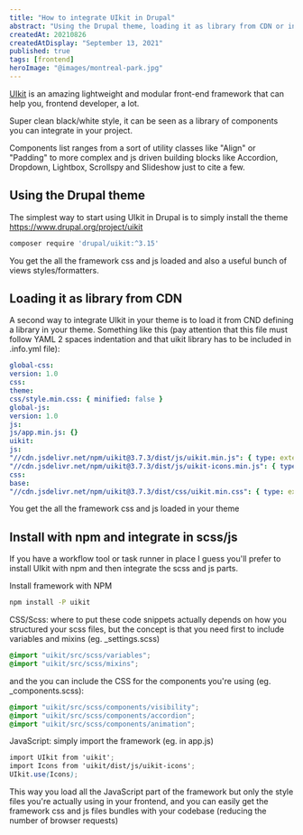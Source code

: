 ```yaml
---
title: "How to integrate UIkit in Drupal"
abstract: "Using the Drupal theme, loading it as library from CDN or install with npm and integrate in gulp workflow"
createdAt: 20210826
createdAtDisplay: "September 13, 2021"
published: true
tags: [frontend]
heroImage: "@images/montreal-park.jpg"
---
```


[UIkit](https://getuikit.com/) is an amazing lightweight and modular front-end framework that can help you, frontend developer, a lot.

Super clean black/white style, it can be seen as a library of components you can integrate in your project.

Components list ranges from a sort of utility classes like "Align" or "Padding" to more complex and js driven building blocks like Accordion, Dropdown, Lightbox, Scrollspy and Slideshow just to cite a few.

## Using the Drupal theme

The simplest way to start using UIkit in Drupal is to simply install the theme https://www.drupal.org/project/uikit

```bash
composer require 'drupal/uikit:^3.15'
```

You get the all the framework css and js loaded and also a useful bunch of views styles/formatters.

## Loading it as library from CDN

A second way to integrate UIkit in your theme is to load it from CND defining a library in your theme.
Something like this (pay attention that this file must follow YAML 2 spaces indentation and that uikit library has to be included in .info.yml file):

```YAML
global-css:
version: 1.0
css:
theme:
css/style.min.css: { minified: false }
global-js:
version: 1.0
js:
js/app.min.js: {}
uikit:
js:
"//cdn.jsdelivr.net/npm/uikit@3.7.3/dist/js/uikit.min.js": { type: external, minified: true }
"//cdn.jsdelivr.net/npm/uikit@3.7.3/dist/js/uikit-icons.min.js": { type: external, minified: true }
css:
base:
"//cdn.jsdelivr.net/npm/uikit@3.7.3/dist/css/uikit.min.css": { type: external, minified: true }
```

You get the all the framework css and js loaded in your theme

## Install with npm and integrate in scss/js

If you have a workflow tool or task runner in place I guess you'll prefer to install UIkit with npm and then integrate the scss and js parts.

Install framework with NPM

```bash
npm install -P uikit
```

CSS/Scss: where to put these code snippets actually depends on how you structured your scss files,
but the concept is that you need first to include variables and mixins (eg. \_settings.scss)

```scss
@import "uikit/src/scss/variables";
@import "uikit/src/scss/mixins";
```

and the you can include the CSS for the components you're using (eg. \_components.scss):

```scss
@import "uikit/src/scss/components/visibility";
@import "uikit/src/scss/components/accordion";
@import "uikit/src/scss/components/animation";
```

JavaScript: simply import the framework (eg. in app.js)

```scss
import UIkit from 'uikit';
import Icons from 'uikit/dist/js/uikit-icons';
UIkit.use(Icons);
```

This way you load all the JavaScript part of the framework but only the style files you're actually using in your frontend,
and you can easily get the framework css and js files bundles with your codebase (reducing the number of browser requests)
